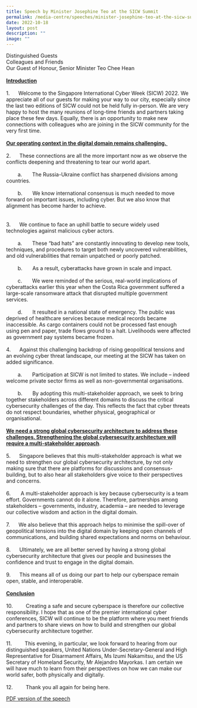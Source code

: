 ```yaml
---
title: Speech by Minister Josephine Teo at the SICW Summit
permalink: /media-centre/speeches/minister-josephine-teo-at-the-sicw-summit/
date: 2022-10-18
layout: post
description: ""
image: ""
---
```

<p>Distinguished Guests<br>
Colleagues and Friends<br>
Our Guest of Honour, Senior Minister Teo Chee Hean<br>
<br>
<span style="text-decoration: underline;"><strong>Introduction</strong></span><br>
<br>
1.<span style="white-space: pre;"> 		</span>Welcome to the Singapore International Cyber Week (SICW) 2022. We appreciate all of our guests for making your way to our city, especially since the last two editions of SICW could not be held fully in-person. We are very happy to host the many reunions of long-time friends and partners taking place these few days. Equally, there is an opportunity to make new connections with colleagues who are joining in the SICW community for the very first time.&nbsp; &nbsp;<br>
<br>
<strong><span style="text-decoration: underline;">Our operating context in the digital domain remains challenging.&nbsp;</span></strong><br>
<br>
2.<span style="white-space: pre;"> 		</span>These connections are all the more important now as we observe the conflicts deepening and threatening to tear our world apart.&nbsp;<br>
<br>
<span style="white-space: pre;">		</span>a.<span style="white-space: pre;"> 		</span>The Russia-Ukraine conflict has sharpened divisions among countries.<br>
<br>
<span style="white-space: pre;">		</span>b.<span style="white-space: pre;"> 		</span>We know international consensus is much needed to move forward on important issues, including cyber. But we also know that alignment has become harder to achieve.&nbsp;<br>
<br>
<br>
3.<span style="white-space: pre;"> 		</span>We continue to face an uphill battle to secure widely used technologies against malicious cyber actors.<br>
<br>
<span style="white-space: pre;">		</span>a.<span style="white-space: pre;"> 		</span>These “bad hats” are constantly innovating to develop new tools, techniques, and procedures to target both newly uncovered vulnerabilities, and old vulnerabilities that remain unpatched or poorly patched.<br>
<br>
<span style="white-space: pre;">		</span>b.<span style="white-space: pre;"> 		</span>As a result, cyberattacks have grown in scale and impact.&nbsp;<br>
<br>
<span style="white-space: pre;">		</span>c.<span style="white-space: pre;"> 		</span>We were reminded of the serious, real-world implications of cyberattacks earlier this year when the Costa Rica government suffered a large-scale ransomware attack that disrupted multiple government services.&nbsp;<br>
<br>
<span style="white-space: pre;">		</span>d.<span style="white-space: pre;"> 		</span>It resulted in a national state of emergency. The public was deprived of healthcare services because medical records became inaccessible. As cargo containers could not be processed fast enough using pen and paper, trade flows ground to a halt. Livelihoods were affected as government pay systems became frozen.&nbsp;<br>
<br>
4.<span style="white-space: pre;"> 		</span>Against this challenging backdrop of rising geopolitical tensions and an evolving cyber threat landscape, our meeting at the SICW has taken on added significance.&nbsp;<br>
<br>
<span style="white-space: pre;">		</span>a.<span style="white-space: pre;"> 		</span>Participation at SICW is not limited to states. We include – indeed welcome private sector firms as well as non-governmental organisations.&nbsp;<br>
<br>
<span style="white-space: pre;">		</span>b.<span style="white-space: pre;"> 		</span>By adopting this multi-stakeholder approach, we seek to bring together stakeholders across different domains to discuss the critical cybersecurity challenges of the day. This reflects the fact that cyber threats do not respect boundaries, whether physical, geographical or organisational.<br>
<strong><span style="text-decoration: underline;"><br>
We need a strong global cybersecurity architecture to address these challenges. Strengthening the global cybersecurity architecture will require a multi-stakeholder approach</span></strong>.<br>
<br>
5.<span style="white-space: pre;"> 		</span>Singapore believes that this multi-stakeholder approach is what we need to strengthen our global cybersecurity architecture, by not only making sure that there are platforms for discussions and consensus-building, but to also hear all stakeholders give voice to their perspectives and concerns.&nbsp;<br>
<br>
6.<span style="white-space: pre;">		</span><span> </span>A multi-stakeholder approach is key because cybersecurity is a team effort. Governments cannot do it alone. Therefore, partnerships among stakeholders – governments, industry, academia – are needed to leverage our collective wisdom and action in the digital domain.<br>
<br>
7.<span style="white-space: pre;"> 		</span>We also believe that this approach helps to minimise the spill-over of geopolitical tensions into the digital domain by keeping open channels of communications, and building shared expectations and norms on behaviour.<br>
<br>
8.<span style="white-space: pre;"> 		</span>Ultimately, we are all better served by having a strong global cybersecurity architecture that gives our people and businesses the confidence and trust to engage in the digital domain.&nbsp;<br>
&nbsp;<br>
9.<span style="white-space: pre;"> 		</span>This means all of us doing our part to help our cyberspace remain open, stable, and interoperable.&nbsp;<br>
<br>
<strong><span style="text-decoration: underline;">Conclusion</span></strong><br>
<br>
10.<span style="white-space: pre;"> 		</span>Creating a safe and secure cyberspace is therefore our collective responsibility. I hope that as one of the premier international cyber conferences, SICW will continue to be the platform where you meet friends and partners to share views on how to build and strengthen our global cybersecurity architecture together.&nbsp;<br>
<br>
11.<span style="white-space: pre;"> 		</span>This evening, in particular, we look forward to hearing from our distinguished speakers, United Nations Under-Secretary-General and High Representative for Disarmament Affairs, Ms Izumi Nakamitsu, and the US Secretary of Homeland Security, Mr Alejandro Mayorkas. I am certain we will have much to learn from their perspectives on how we can make our world safer, both physically and digitally.<br>
<br>
12.<span style="white-space: pre;"> 		</span>Thank you all again for being here.</p>

[PDF version of the speech](/files/Speeches%202022/speech%20by%20minister%20josephine%20teo%20at%20sicw%202022%20on%2018%20october%202022%20(3).pdf)

